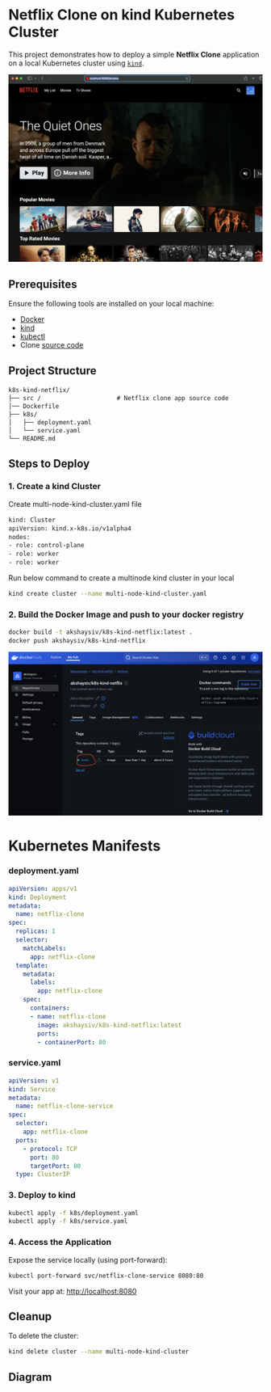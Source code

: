 
# Netflix Clone on kind Kubernetes Cluster

This project demonstrates how to deploy a simple **Netflix Clone** application on a local Kubernetes cluster using [`kind`](https://kind.sigs.k8s.io/).


![alt text](public/localhost.png)


## Prerequisites

Ensure the following tools are installed on your local machine:

- [Docker](https://www.docker.com/)
- [kind](https://kind.sigs.k8s.io/)
- [kubectl](https://kubernetes.io/docs/tasks/tools/)
- Clone [source code](https://github.com/AkshaySiv/k8s-kind-netflix)

## Project Structure

```
k8s-kind-netflix/
├── src /                     # Netflix clone app source code
│── Dockerfile 
├── k8s/
│   ├── deployment.yaml
│   └── service.yaml
└── README.md
```

## Steps to Deploy

### 1. Create a kind Cluster 

Create multi-node-kind-cluster.yaml file

```bash
kind: Cluster
apiVersion: kind.x-k8s.io/v1alpha4
nodes:
- role: control-plane
- role: worker
- role: worker
```

Run below command to create a multinode kind cluster in your local

```bash
kind create cluster --name multi-node-kind-cluster.yaml
```


### 2. Build the Docker Image and push to your docker registry

```bash
docker build -t akshaysiv/k8s-kind-netflix:latest .
docker push akshaysiv/k8s-kind-netflix
```

![alt text](public/dockerhub.png)


# Kubernetes Manifests

### deployment.yaml

```yaml
apiVersion: apps/v1
kind: Deployment
metadata:
  name: netflix-clone
spec:
  replicas: 1
  selector:
    matchLabels:
      app: netflix-clone
  template:
    metadata:
      labels:
        app: netflix-clone
    spec:
      containers:
      - name: netflix-clone
        image: akshaysiv/k8s-kind-netflix:latest
        ports:
        - containerPort: 80
```

### service.yaml

```yaml
apiVersion: v1
kind: Service
metadata:
  name: netflix-clone-service
spec:
  selector:
    app: netflix-clone
  ports:
    - protocol: TCP
      port: 80
      targetPort: 80
  type: ClusterIP
```

### 3. Deploy to kind

```bash
kubectl apply -f k8s/deployment.yaml
kubectl apply -f k8s/service.yaml
```

### 4. Access the Application

Expose the service locally (using port-forward):

```bash
kubectl port-forward svc/netflix-clone-service 8080:80
```

Visit your app at: [http://localhost:8080](http://localhost:8080)


## Cleanup

To delete the cluster:

```bash
kind delete cluster --name multi-node-kind-cluster
```

## Diagram


